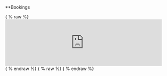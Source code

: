 **Bookings 

{ % raw %} <iframe id="appointy-iframe" class="no-border" src="https://booking.appointy.com/cityzenbrisbane?isgadget=1&autoheight=1" scrolling="no" width="100%"  frameBorder="0"></iframe>{ % endraw %} 
{ % raw %} <script> (function() { const ifrm = document.getElementById("appointy-iframe"); window.addEventListener("message", function (e) { const d = e.data || {}; if (d.type === "height") { ifrm.style.height = d.data + 'px'; } if (d.type === "scroll") { ifrm.scrollIntoView(); } }); })(); </script> { % endraw %}
